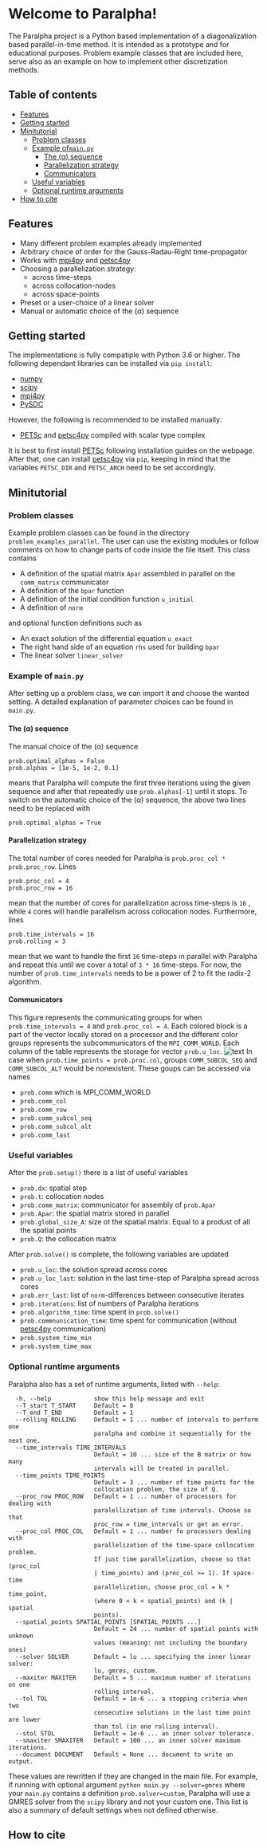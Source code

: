 # Welcome to Paralpha!
The Paralpha project is a Python based implementation of a diagonalization 
based parallel-in-time method. It is intended as a prototype and 
for educational purposes.
Problem example classes that are included here, serve also as an example 
on how to implement other discretization methods.

## Table of contents
* [Features](#features)
* [Getting started](#getting-started)
* [Minitutorial](#minitutorial)
  * [Problem classes](#problem-classes)
  * [Example of`main.py`](#example-of-`main.py`)
    * [The (&alpha;) sequence](#the-(&alpha;)-sequence)
    * [Parallelization strategy](#parallelization-strategy)
    * [Communicators](#communicators)
  * [Useful variables](#useful-variables)  
  * [Optional runtime arguments](#optional-runtime-arguments)
* [How to cite](#how-to-cite)  

## Features
- Many different problem examples already implemented
- Arbitrary choice of order for the Gauss-Radau-Right time-propagator
- Works with [mpi4py](https://pypi.org/project/mpi4py/) and 
  [petsc4py](https://bitbucket.org/petsc/petsc4py/src/master/)
- Choosing a parallelization strategy:
  - across time-steps
  - across collocation-nodes
  - across space-points
- Preset or a user-choice of a linear solver
- Manual or automatic choice of the (&alpha;) sequence

## Getting started
The implementations is fully compatiple with Python 3.6 or higher.
The following dependant libraries can be installed via `pip install`:
- [numpy](https://numpy.org/)
- [scipy](https://www.scipy.org/)
- [mpi4py](https://pypi.org/project/mpi4py/)
- [PySDC](https://github.com/Parallel-in-Time/pySDC)  

However, the following is recommended to be installed manually:
- [PETSc](https://www.mcs.anl.gov/petsc/) and 
  [petsc4py](https://bitbucket.org/petsc/petsc4py/src/master/) 
  compiled with scalar type complex

It is best to first install [PETSc](https://www.mcs.anl.gov/petsc/) following
installation guides on the webpage. After that, one can install 
[petsc4py](https://bitbucket.org/petsc/petsc4py/src/master/)
via `pip`, keeping in mind that the variables `PETSC_DIR` and `PETSC_ARCH` 
need to be set accordingly.

## Minitutorial
### Problem classes
Example problem classes can be found in the directory 
`problem_examples_parallel`. The user can use the existing modules or
follow comments on how to change parts of code inside the file itself. 
This class contains
- A definition of the spatial matrix `Apar` assembled in parallel 
  on the `comm_matrix` communicator
- A definition of the `bpar` function
- A definition of the initial condition function `u_initial`
- A definition of `norm`

and optional function definitions such as 
- An exact solution of the differential equation `u_exact`
- The right hand side of an equation `rhs` used for building `bpar`
- The linear solver `linear_solver`

### Example of `main.py`
After setting up a problem class, we can import it and choose the wanted setting.
A detailed explanation of parameter choices can be found in `main.py`.

#### The (&alpha;) sequence
The manual choice of the (&alpha;) sequence 
```
prob.optimal_alphas = False
prob.alphas = [1e-5, 1e-2, 0.1]
```
means that Paralpha will compute the first three iterations using the given sequence
and after that repeatedly use `prob.alphas[-1]` until it stops. To switch
on the automatic choice of the (&alpha;) sequence, the above two lines need to be
replaced with
```
prob.optimal_alphas = True
```
#### Parallelization strategy
The total number of cores needed for Paralpha is `prob.proc_col * prob.proc_row`.
Lines
```
prob.proc_col = 4
prob.proc_row = 16
```
mean that the number of cores for parallelization across time-steps is
`16` , while `4` cores will handle parallelism across collocation nodes.
Furthermore, lines 
```
prob.time_intervals = 16
prob.rolling = 3
```
mean that we want to handle the first `16` time-steps in parallel with Paralpha and repeat
this until we cover a total of `3 * 16` time-steps. For now, the number of 
`prob.time_intervals` needs to be a power of 2 to fit the radix-2 algorithm.

#### Communicators
This figure represents the communicating groups for when `prob.time_intervals = 4` 
and `prob.proc_col = 4`.
Each colored block is a part of the vector locally stored on a processor 
and the different color groups represents the subcommunicators of the `MPI_COMM_WORLD`. 
Each column of the table represents the storage for vector `prob.u_loc`.
![text](https://github.com/caklovicka/linear-petsc-fft-Paralpha/blob/master/procgrid.png)
In case when `prob.time_points = prob.proc.col`, 
groups `COMM_SUBCOL_SEQ` and `COMM_SUBCOL_ALT` would be nonexistent.
These goups can be accessed via names
- `prob.comm` which is MPI_COMM_WORLD
- `prob.comm_col`
- `prob.comm_row`
- `prob.comm_subcol_seq`
- `prob.comm_subcol_alt`
- `prob.comm_last`

### Useful variables
After the `prob.setup()` there is a list of useful variables
- `prob.dx`: spatial step
- `prob.t`: collocation nodes
- `prob.comm_matrix`: communicator for assembly of `prob.Apar`  
- `prob.Apar`: the spatial matrix stored in parallel  
- `prob.global_size_A`: size ot the spatial matrix. Equal to a produst of all
  the spatial points
- `prob.Q`: the collocation matrix

After `prob.solve()` is complete, the following variables are updated
- `prob.u_loc`: the solution spread across cores
- `prob.u_loc_last`: solution in the last time-step of Paralpha spread across cores
- `prob.err_last`: list of `norm`-differences between consecutive iterates
- `prob.iterations`: list of numbers of Paralpha iterations
- `prob.algorithm_time`: time spent in `prob.solve()`
- `prob.commnunication_time`: time spent for communication 
  (without [petsc4py]((https://bitbucket.org/petsc/petsc4py/src/master/) ) communication)
- `prob.system_time_min`
- `prob.system_time_max`

### Optional runtime arguments
Paralpha also has a set of runtime arguments, listed with `--help`:
```
  -h, --help            show this help message and exit
  --T_start T_START     Default = 0
  --T_end T_END         Default = 1
  --rolling ROLLING     Default = 1 ... number of intervals to perform one
                        paralpha and combine it sequentially for the next one.
  --time_intervals TIME_INTERVALS
                        Default = 10 ... size of the B matrix or how many
                        intervals will be treated in parallel.
  --time_points TIME_POINTS
                        Default = 3 ... number of time points for the
                        collocation problem, the size of Q.
  --proc_row PROC_ROW   Default = 1 ... number of processors for dealing with
                        paralellization of time intervals. Choose so that
                        proc_row = time_intervals or get an error.
  --proc_col PROC_COL   Default = 1 ... number fo processors dealing with
                        parallelization of the time-space collocation problem.
                        If just time parallelization, choose so that (proc_col
                        | time_points) and (proc_col >= 1). If space-time
                        parallelization, choose proc_col = k * time_point,
                        (where 0 < k < spatial_points) and (k | spatial
                        points).
  --spatial_points SPATIAL_POINTS [SPATIAL_POINTS ...]
                        Default = 24 ... number of spatial points with unknown
                        values (meaning: not including the boundary ones)
  --solver SOLVER       Default = lu ... specifying the inner linear solver:
                        lu, gmres, custom.
  --maxiter MAXITER     Default = 5 ... maximum number of iterations on one
                        rolling interval.
  --tol TOL             Default = 1e-6 ... a stopping criteria when two
                        consecutive solutions in the last time point are lower
                        than tol (in one rolling interval).
  --stol STOL           Default = 1e-6 ... an inner solver tolerance.
  --smaxiter SMAXITER   Default = 100 ... an inner solver maximum iterations.
  --document DOCUMENT   Default = None ... document to write an output.
```
These values are rewritten if they are changed in the main file. For example, 
if running with optional argument `python main.py --solver=gmres` where your
`main.py` contains a definition `prob.solver=custom`, Paralpha will use a
GMRES solver from the `scipy` library and not your custom one. This list is 
also a summary of default settings when not defined otherwise.






## How to cite